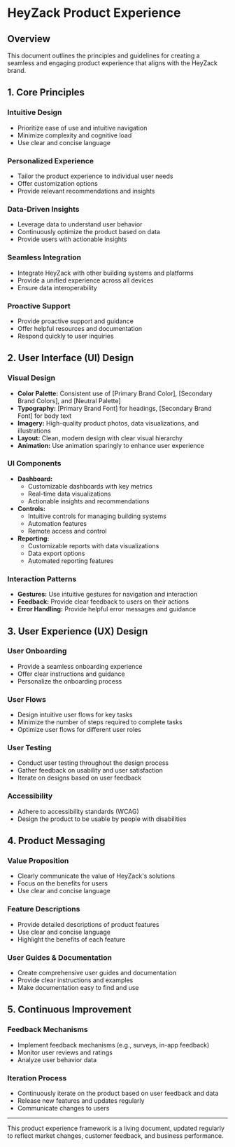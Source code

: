 # HeyZack Product Experience

## Overview

This document outlines the principles and guidelines for creating a seamless and engaging product experience that aligns with the HeyZack brand.

## 1. Core Principles

### Intuitive Design
- Prioritize ease of use and intuitive navigation
- Minimize complexity and cognitive load
- Use clear and concise language

### Personalized Experience
- Tailor the product experience to individual user needs
- Offer customization options
- Provide relevant recommendations and insights

### Data-Driven Insights
- Leverage data to understand user behavior
- Continuously optimize the product based on data
- Provide users with actionable insights

### Seamless Integration
- Integrate HeyZack with other building systems and platforms
- Provide a unified experience across all devices
- Ensure data interoperability

### Proactive Support
- Provide proactive support and guidance
- Offer helpful resources and documentation
- Respond quickly to user inquiries

## 2. User Interface (UI) Design

### Visual Design
- **Color Palette:** Consistent use of [Primary Brand Color], [Secondary Brand Colors], and [Neutral Palette]
- **Typography:** [Primary Brand Font] for headings, [Secondary Brand Font] for body text
- **Imagery:** High-quality product photos, data visualizations, and illustrations
- **Layout:** Clean, modern design with clear visual hierarchy
- **Animation:** Use animation sparingly to enhance user experience

### UI Components
- **Dashboard:**
  - Customizable dashboards with key metrics
  - Real-time data visualizations
  - Actionable insights and recommendations
- **Controls:**
  - Intuitive controls for managing building systems
  - Automation features
  - Remote access and control
- **Reporting:**
  - Customizable reports with data visualizations
  - Data export options
  - Automated reporting features

### Interaction Patterns
- **Gestures:** Use intuitive gestures for navigation and interaction
- **Feedback:** Provide clear feedback to users on their actions
- **Error Handling:** Provide helpful error messages and guidance

## 3. User Experience (UX) Design

### User Onboarding
- Provide a seamless onboarding experience
- Offer clear instructions and guidance
- Personalize the onboarding process

### User Flows
- Design intuitive user flows for key tasks
- Minimize the number of steps required to complete tasks
- Optimize user flows for different user roles

### User Testing
- Conduct user testing throughout the design process
- Gather feedback on usability and user satisfaction
- Iterate on designs based on user feedback

### Accessibility
- Adhere to accessibility standards (WCAG)
- Design the product to be usable by people with disabilities

## 4. Product Messaging

### Value Proposition
- Clearly communicate the value of HeyZack's solutions
- Focus on the benefits for users
- Use clear and concise language

### Feature Descriptions
- Provide detailed descriptions of product features
- Use clear and concise language
- Highlight the benefits of each feature

### User Guides & Documentation
- Create comprehensive user guides and documentation
- Provide clear instructions and examples
- Make documentation easy to find and use

## 5. Continuous Improvement

### Feedback Mechanisms
- Implement feedback mechanisms (e.g., surveys, in-app feedback)
- Monitor user reviews and ratings
- Analyze user behavior data

### Iteration Process
- Continuously iterate on the product based on user feedback and data
- Release new features and updates regularly
- Communicate changes to users

---

This product experience framework is a living document, updated regularly to reflect market changes, customer feedback, and business performance.
